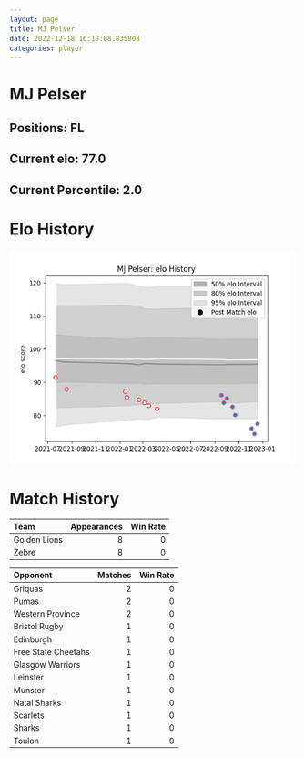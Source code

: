 ```yaml
---  
layout: page  
title: MJ Pelser  
date: 2022-12-18 16:18:08.835808  
categories: player  
---
```

# MJ Pelser

## Positions: FL

## Current elo: 77.0

## Current Percentile: 2.0

# Elo History


![elo history](history_MJPelser.png)
# Match History


| Team         |   Appearances |   Win Rate |
|:-------------|--------------:|-----------:|
| Golden Lions |             8 |          0 |
| Zebre        |             8 |          0 |

| Opponent            |   Matches |   Win Rate |
|:--------------------|----------:|-----------:|
| Griquas             |         2 |          0 |
| Pumas               |         2 |          0 |
| Western Province    |         2 |          0 |
| Bristol Rugby       |         1 |          0 |
| Edinburgh           |         1 |          0 |
| Free State Cheetahs |         1 |          0 |
| Glasgow Warriors    |         1 |          0 |
| Leinster            |         1 |          0 |
| Munster             |         1 |          0 |
| Natal Sharks        |         1 |          0 |
| Scarlets            |         1 |          0 |
| Sharks              |         1 |          0 |
| Toulon              |         1 |          0 |